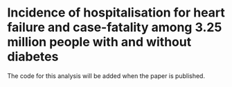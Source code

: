 # Incidence of hospitalisation for heart failure and case-fatality among 3.25 million people with and without diabetes
The code for this analysis will be added when the paper is published.
